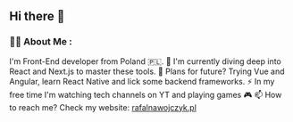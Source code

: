## Hi there 👋

### 👨‍💻 About Me :

I'm Front-End developer from Poland 🇵🇱.
🔭 I'm currently diving deep into React and Next.js to master these tools.
🌱 Plans for future? Trying Vue and Angular, learn React Native and lick some backend frameworks.
⚡ In my free time I'm watching tech channels on YT and playing games 🎮
📫 How to reach me? Check my website: [rafalnawojczyk.pl](rafalnawojczyk.pl)

<!--
**rafalnawojczyk/rafalnawojczyk** is a ✨ _special_ ✨ repository because its `README.md` (this file) appears on your GitHub profile.

Here are some ideas to get you started:

- 🔭 I’m currently working on ...
- 🌱 I’m currently learning ...
- 👯 I’m looking to collaborate on ...
- 🤔 I’m looking for help with ...
- 💬 Ask me about ...
- 📫 How to reach me: ...
- 😄 Pronouns: ...
- ⚡ Fun fact: ...
-->
